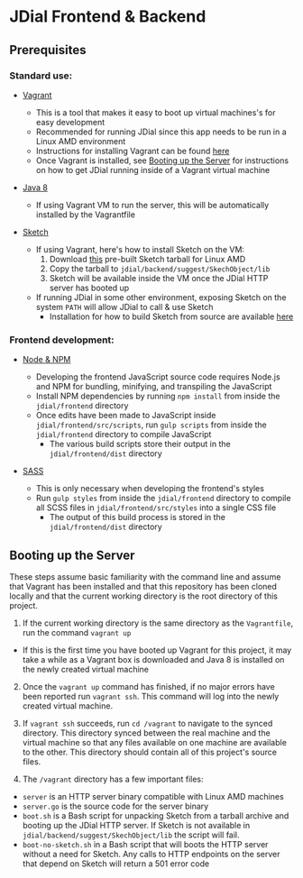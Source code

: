 # JDial Frontend & Backend

## Prerequisites

### Standard use:

- [Vagrant](https://www.vagrantup.com/)
  - This is a tool that makes it easy to boot up virtual machines's for easy development
  - Recommended for running JDial since this app needs to be run in a Linux AMD environment
  - Instructions for installing Vagrant can be found [here](https://www.vagrantup.com/docs/installation/)
  - Once Vagrant is installed, see [Booting up the Server](https://github.com/isaacev/jdial-webapp#booting-up-the-server) for instructions on how to get JDial running inside of a Vagrant virtual machine

- [Java 8](https://docs.oracle.com/javase/8/docs/technotes/guides/install/install_overview.html)
  - If using Vagrant VM to run the server, this will be automatically installed by the Vagrantfile

- [Sketch](https://bitbucket.org/gatoatigrado/sketch-frontend/wiki/Installation)
  - If using Vagrant, here's how to install Sketch on the VM:
    1. Download [this](https://github.com/isaacev/jdial-webapp/releases/tag/0.1) pre-built Sketch tarball for Linux AMD
    2. Copy the tarball to `jdial/backend/suggest/SkechObject/lib`
    3. Sketch will be available inside the VM once the JDial HTTP server has booted up
  - If running JDial in some other environment, exposing Sketch on the system `PATH` will allow JDial to call & use Sketch
    - Installation for how to build Sketch from source are available [here](https://github.com/isaacev/jdial-webapp#booting-up-the-server)


### Frontend development:

- [Node & NPM](https://nodejs.org/en/)
  - Developing the frontend JavaScript source code requires Node.js and NPM for bundling, minifying, and transpiling the JavaScript
  - Install NPM dependencies by running `npm install` from inside the `jdial/frontend` directory
  - Once edits have been made to JavaScript inside `jdial/frontend/src/scripts`, run `gulp scripts` from inside the `jdial/frontend` directory to compile JavaScript
    - The various build scripts store their output in the `jdial/frontend/dist` directory

- [SASS](http://sass-lang.com/install)
  - This is only necessary when developing the frontend's styles
  - Run `gulp styles` from inside the `jdial/frontend` directory to compile all SCSS files in `jdial/frontend/src/styles` into a single CSS file
    - The output of this build process is stored in the `jdial/frontend/dist` directory


## Booting up the Server

These steps assume basic familiarity with the command line and assume that Vagrant has been installed and that this repository has been cloned locally and that the current working directory is the root directory of this project.

1. If the current working directory is the same directory as the `Vagrantfile`, run the command `vagrant up`
  - If this is the first time you have booted up Vagrant for this project, it may take a while as a Vagrant box is downloaded and Java 8 is installed on the newly created virtual machine

2. Once the `vagrant up` command has finished, if no major errors have been reported run `vagrant ssh`. This command will log into the newly created virtual machine.

3. If `vagrant ssh` succeeds, run `cd /vagrant` to navigate to the synced directory. This directory synced between the real machine and the virtual machine so that any files available on one machine are available to the other. This directory should contain all of this project's source files.

4. The `/vagrant` directory has a few important files:
  - `server` is an HTTP server binary compatible with Linux AMD machines
  - `server.go` is the source code for the server binary
  - `boot.sh` is a Bash script for unpacking Sketch from a tarball archive and booting up the JDial HTTP server. If Sketch is not available in `jdial/backend/suggest/SkechObject/lib` the script will fail.
  - `boot-no-sketch.sh` in a Bash script that will boots the HTTP server without a need for Sketch. Any calls to HTTP endpoints on the server that depend on Sketch will return a 501 error code
